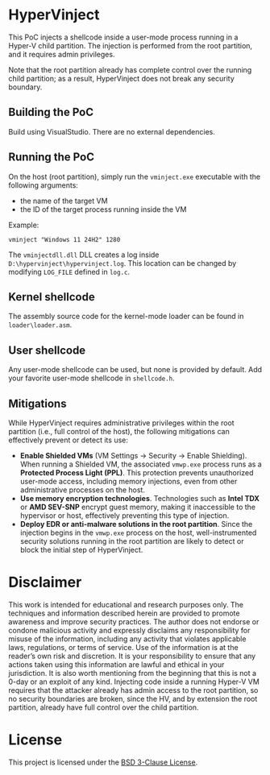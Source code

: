 # HyperVinject

This PoC injects a shellcode inside a user-mode process running in a Hyper-V child partition. The injection is performed from the root partition, and it requires admin privileges. 

Note that the root partition already has complete control over the running child partition; as a result, HyperVinject does not break any security boundary.

## Building the PoC

Build using VisualStudio. There are no external dependencies.

## Running the PoC

On the host (root partition), simply run the `vminject.exe` executable with the following arguments:
* the name of the target VM
* the ID of the target process running inside the VM

Example:
```console
vminject "Windows 11 24H2" 1280
```

The `vminjectdll.dll` DLL creates a log inside `D:\hypervinject\hypervinject.log`. This location can be changed by modifying `LOG_FILE` defined in `log.c`.

## Kernel shellcode

The assembly source code for the kernel-mode loader can be found in `loader\loader.asm`.

## User shellcode

Any user-mode shellcode can be used, but none is provided by default. Add your favorite user-mode shellcode in `shellcode.h`.


## Mitigations

While HyperVinject requires administrative privileges within the root partition (i.e., full control of the host), the following mitigations can effectively prevent or detect its use:

- **Enable Shielded VMs** (VM Settings → Security → Enable Shielding). When running a Shielded VM, the associated `vmwp.exe` process runs as a **Protected Process Light (PPL)**. This protection prevents unauthorized user-mode access, including memory injections, even from other administrative processes on the host.
- **Use memory encryption technologies**. Technologies such as **Intel TDX** or **AMD SEV-SNP** encrypt guest memory, making it inaccessible to the hypervisor or host, effectively preventing this type of injection.
- **Deploy EDR or anti-malware solutions in the root partition**. Since the injection begins in the `vmwp.exe` process on the host, well-instrumented security solutions running in the root partition are likely to detect or block the initial step of HyperVinject.

# Disclaimer
This work is intended for educational and research purposes only. The techniques and information described herein are provided to promote awareness and improve security practices. The author does not endorse or condone malicious activity and expressly disclaims any responsibility for misuse of the information, including any activity that violates applicable laws, regulations, or terms of service. Use of the information is at the reader’s own risk and discretion. It is your responsibility to ensure that any actions taken using this information are lawful and ethical in your jurisdiction. It is also worth mentioning from the beginning that this is not a 0-day or an exploit of any kind. Injecting code inside a running Hyper-V VM requires that the attacker already has admin access to the root partition, so no security boundaries are broken, since the HV, and by extension the root partition, already have full control over the child partition.

# License
This project is licensed under the [BSD 3-Clause License](./LICENSE).
